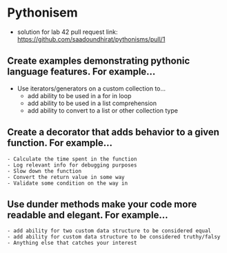 # Pythonisem

- solution for lab 42
pull request link: <https://github.com/saadoundhirat/pythonisms/pull/1>

## Create examples demonstrating pythonic language features. For example…

- Use iterators/generators on a custom collection to…
  - add ability to be used in a for in loop
  - add ability to be used in a list comprehension
  - add ability to convert to a list or other collection type

## Create a decorator that adds behavior to a given function. For example…
    - Calculate the time spent in the function
    - Log relevant info for debugging purposes
    - Slow down the function
    - Convert the return value in some way
    - Validate some condition on the way in

## Use dunder methods make your code more readable and elegant. For example…
    - add ability for two custom data structure to be considered equal
    - add ability for custom data structure to be considered truthy/falsy
    - Anything else that catches your interest
